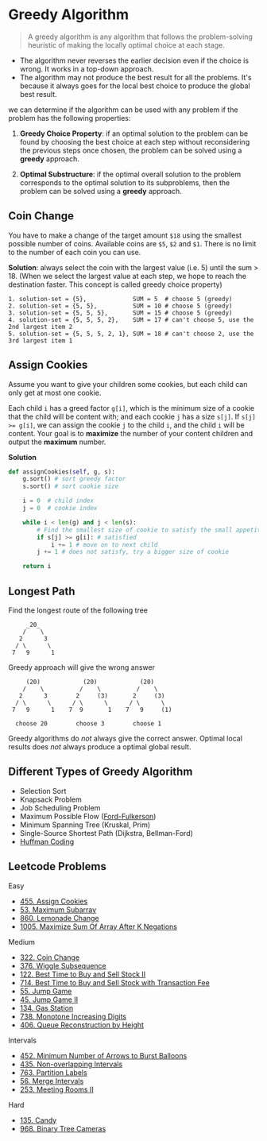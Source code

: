 # Greedy Algorithm

> A greedy algorithm is any algorithm that follows the problem-solving heuristic of making the locally optimal choice at each stage.

- The algorithm never reverses the earlier decision even if the choice is wrong. It works in a top-down approach.
- The algorithm may not produce the best result for all the problems. It's because it always goes for the local best choice to produce the global best result.

we can determine if the algorithm can be used with any problem if the problem has the following properties:

1. **Greedy Choice Property**: if an optimal solution to the problem can be found by choosing the best choice at each step without reconsidering the previous steps once chosen, the problem can be solved using a **greedy** approach.

2. **Optimal Substructure**: if the optimal overall solution to the problem corresponds to the optimal solution to its subproblems, then the problem can be solved using a **greedy** approach.

## Coin Change

You have to make a change of the target amount `$18` using the smallest possible number of coins. Available coins are `$5`, `$2` and `$1`. There is no limit to the number of each coin you can use.

**Solution**: always select the coin with the largest value (i.e. 5) until the sum > 18. (When we select the largest value at each step, we hope to reach the destination faster. This concept is called greedy choice property)
```
1. solution-set = {5},             SUM = 5  # choose 5 (greedy)
2. solution-set = {5, 5},          SUM = 10 # choose 5 (greedy)
3. solution-set = {5, 5, 5},       SUM = 15 # choose 5 (greedy)
4. solution-set = {5, 5, 5, 2},    SUM = 17 # can't choose 5, use the 2nd largest item 2
5. solution-set = {5, 5, 5, 2, 1}, SUM = 18 # can't choose 2, use the 3rd largest item 1
```

## Assign Cookies

Assume you want to give your children some cookies, but each child can only get at most one cookie.

Each child `i` has a greed factor `g[i]`, which is the minimum size of a cookie that the child will be content with; and each cookie `j` has a size `s[j]`. If `s[j] >= g[i]`, we can assign the cookie `j` to the child `i`, and the child `i` will be content. Your goal is to **maximize** the number of your content children and output the **maximum** number.

**Solution**
```py
def assignCookies(self, g, s):
    g.sort() # sort greedy factor
    s.sort() # sort cookie size

    i = 0  # child index
    j = 0  # cookie index

    while i < len(g) and j < len(s):
        # Find the smallest size of cookie to satisfy the small appetite child
        if s[j] >= g[i]: # satisfied
            i += 1 # move on to next child
        j += 1 # does not satisfy, try a bigger size of cookie

    return i
```

## Longest Path

Find the longest route of the following tree
```
     _20_
    /    \
   2      3
  / \      \
 7   9      1
```

Greedy approach will give the wrong answer
```
     (20)            (20)            (20)
    /    \          /    \          /    \
   2      3        2     (3)       2     (3)
  / \      \      / \      \      / \      \
 7   9      1    7  9       1    7   9     (1)

  choose 20        choose 3        choose 1
```

Greedy algorithms do _not_ always give the correct answer. Optimal local results does _not_ always produce a optimal global result.

## Different Types of Greedy Algorithm

- Selection Sort
- Knapsack Problem
- Job Scheduling Problem
- Maximum Possible Flow ([Ford-Fulkerson](https://www.programiz.com/dsa/ford-fulkerson-algorithm))
- Minimum Spanning Tree (Kruskal, Prim)
- Single-Source Shortest Path (Dijkstra, Bellman-Ford)
- [Huffman Coding](https://www.programiz.com/dsa/huffman-coding)

## Leetcode Problems

Easy
- [455. Assign Cookies](https://leetcode.com/problems/assign-cookies/)
- [53. Maximum Subarray](https://leetcode.com/problems/maximum-subarray/)
- [860. Lemonade Change](https://leetcode.com/problems/lemonade-change/)
- [1005. Maximize Sum Of Array After K Negations](https://leetcode.com/problems/maximize-sum-of-array-after-k-negations/)

Medium
- [322. Coin Change](https://leetcode.com/problems/coin-change/)
- [376. Wiggle Subsequence](https://leetcode.com/problems/wiggle-subsequence/)
- [122. Best Time to Buy and Sell Stock II](https://leetcode.com/problems/best-time-to-buy-and-sell-stock-ii/)
- [714. Best Time to Buy and Sell Stock with Transaction Fee](https://leetcode.com/problems/best-time-to-buy-and-sell-stock-with-transaction-fee/)
- [55. Jump Game](https://leetcode.com/problems/jump-game/)
- [45. Jump Game II](https://leetcode.com/problems/jump-game-ii/)
- [134. Gas Station](https://leetcode.com/problems/gas-station/)
- [738. Monotone Increasing Digits](https://leetcode.com/problems/monotone-increasing-digits/)
- [406. Queue Reconstruction by Height](https://leetcode.com/problems/queue-reconstruction-by-height/)

Intervals

- [452. Minimum Number of Arrows to Burst Balloons](https://leetcode.com/problems/minimum-number-of-arrows-to-burst-balloons/)
- [435. Non-overlapping Intervals](https://leetcode.com/problems/non-overlapping-intervals/)
- [763. Partition Labels](https://leetcode.com/problems/partition-labels/)
- [56. Merge Intervals](https://leetcode.com/problems/merge-intervals/)
- [253. Meeting Rooms II](https://leetcode.com/problems/meeting-rooms-ii/)

Hard
- [135. Candy](https://leetcode.com/problems/candy/)
- [968. Binary Tree Cameras](https://leetcode.com/problems/binary-tree-cameras/)
